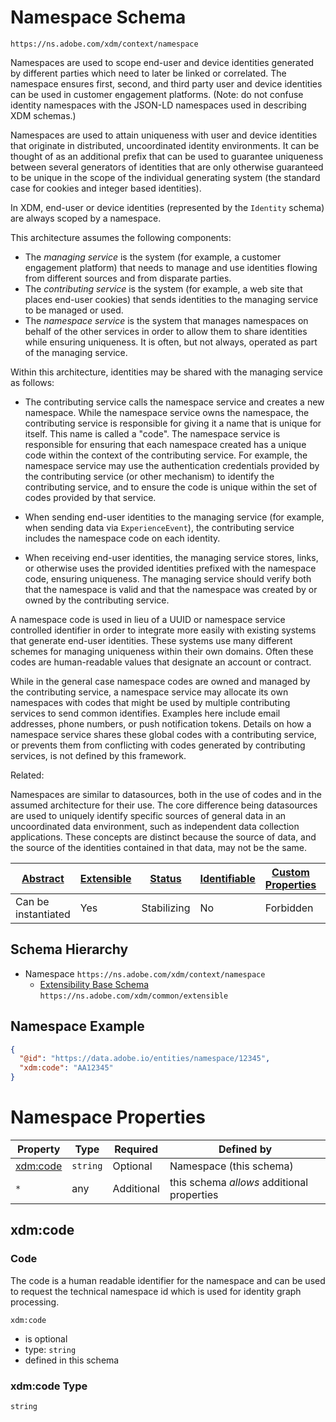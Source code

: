 
# Namespace Schema

```
https://ns.adobe.com/xdm/context/namespace
```

Namespaces are used to scope end-user and device identities generated by different parties which need to later be linked or correlated. The namespace ensures first, second, and third party user and device identities can be used in customer engagement platforms. (Note: do not confuse identity namespaces with the JSON-LD namespaces used in describing XDM schemas.)

Namespaces are used to attain uniqueness with user and device identities that originate in distributed, uncoordinated identity environments. It can be thought of as an additional prefix that can be used to guarantee uniqueness between several generators of identities that are only otherwise guaranteed to be unique in the scope of the individual generating system (the standard case for cookies and integer based identities).

In XDM, end-user or device identities (represented by the `Identity` schema) are always scoped by a namespace.

This architecture assumes the following components:

  * The *managing service* is the system (for example, a customer engagement platform) that needs to manage and use identities flowing from different sources and from disparate parties.
  * The *contributing service* is the system (for example, a web site that places end-user cookies) that sends identities to the managing service to be managed or used.
  * The *namespace service* is the system that manages namespaces on behalf of the other services in order to allow them to share identities while ensuring uniqueness.  It is often, but not always, operated as part of the managing service.
  
Within this architecture, identities may be shared with the managing service as follows:

  * The contributing service calls the namespace service and creates a new namespace.  While the namespace service owns the namespace, the contributing service is responsible for giving it a name that is unique for itself.  This name is called a "code".  The namespace service is responsible for ensuring that each namespace created has a unique code within the context of the contributing service.  For example, the namespace service may use the authentication credentials provided by the contributing service (or other mechanism) to identify the contributing service, and to ensure the code is unique within the set of codes provided by that service.
  
  * When sending end-user identities to the managing service (for example, when sending data via `ExperienceEvent`), the contributing service includes the namespace code on each identity.
  
  * When receiving end-user identities, the managing service stores, links, or otherwise uses the provided identities prefixed with the namespace code, ensuring uniqueness.  The managing service should verify both that the namespace is valid and that the namespace was created by or owned by the contributing service. 

A namespace code is used in lieu of a UUID or namespace service controlled identifier in order to integrate more easily with existing systems that generate end-user identities. These systems use many different schemes for managing uniqueness within their own domains.  Often these codes are human-readable values that designate an account or contract.

While in the general case namespace codes are owned and managed by the contributing service, a namespace service may allocate its own namespaces with codes that might be used by multiple contributing services to send common identifies.  Examples here include email addresses, phone numbers, or push notification tokens.  Details on how a namespace service shares these global codes with a contributing service, or prevents them from conflicting with codes generated by contributing services, is not defined by this framework.

Related:

Namespaces are similar to datasources, both in the use of codes and in the assumed architecture for their use. The core difference being datasources are used to uniquely identify specific sources of general data in an uncoordinated data environment, such as independent data collection applications.  These concepts are distinct because the source of data, and the source of the identities contained in that data, may not be the same.


| [Abstract](../../abstract.md) | [Extensible](../../extensions.md) | [Status](../../status.md) | [Identifiable](../../id.md) | [Custom Properties](../../extensions.md) | [Additional Properties](../../extensions.md) | Defined In |
|-------------------------------|-----------------------------------|---------------------------|-----------------------------|------------------------------------------|----------------------------------------------|------------|
| Can be instantiated | Yes | Stabilizing | No | Forbidden | Permitted | [context/namespace.schema.json](context/namespace.schema.json) |
## Schema Hierarchy

* Namespace `https://ns.adobe.com/xdm/context/namespace`
  * [Extensibility Base Schema](../common/extensible.schema.md) `https://ns.adobe.com/xdm/common/extensible`


## Namespace Example
```json
{
  "@id": "https://data.adobe.io/entities/namespace/12345",
  "xdm:code": "AA12345"
}
```

# Namespace Properties

| Property | Type | Required | Defined by |
|----------|------|----------|------------|
| [xdm:code](#xdmcode) | `string` | Optional | Namespace (this schema) |
| `*` | any | Additional | this schema *allows* additional properties |

## xdm:code
### Code

The code is a human readable identifier for the namespace and can be used to request the technical namespace id which is used for identity graph processing.

`xdm:code`
* is optional
* type: `string`
* defined in this schema

### xdm:code Type


`string`





